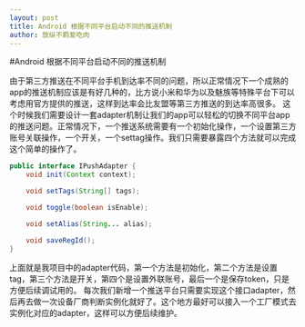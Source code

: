 ```yaml
---
layout: post
title: Android 根据不同平台启动不同的推送机制
author: 放纵不羁爱吃肉
---
```


#Android 根据不同平台启动不同的推送机制

由于第三方推送在不同平台手机到达率不同的问题，所以正常情况下一个成熟的app的推送机制应该是有好几种的，比方说小米和华为以及魅族等特殊平台下可以考虑用官方提供的推送，这样到达率会比友盟等第三方推送的到达率高很多。
这个时候我们需要设计一套adapter机制让我们的app可以轻松的切换不同平台app的推送问题。正常情况下，一个推送系统需要有一个初始化操作，一个设置第三方账号关联操作，一个开关，一个settag操作。我们只需要暴露四个方法就可以完成这个简单的操作了。

```java
public interface IPushAdapter {
    void init(Context context);

    void setTags(String[] tags);

    void toggle(boolean isEnable);

    void setAlias(String... alias);

    void saveRegId();
}
```

上面就是我项目中的adapter代码，第一个方法是初始化，第二个方法是设置tag，第三个方法是开关，第四个是设置外联账号，最后一个是保存token，只是方便后续调试用的。
每次我们新增一个推送平台只需要实现这个接口adapter，然后再去做一次设备厂商判断实例化就好了。这个地方最好可以接入一个工厂模式去实例化对应的adapter，这样可以方便后续维护。
